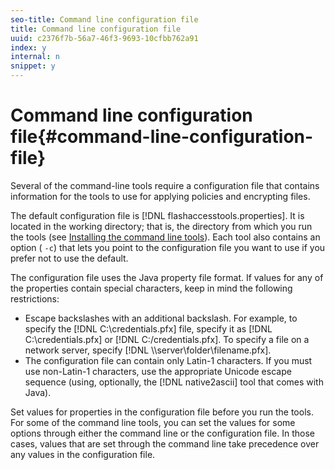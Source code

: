 ```yaml
---
seo-title: Command line configuration file
title: Command line configuration file
uuid: c2376f7b-56a7-46f3-9693-10cfbb762a91
index: y
internal: n
snippet: y
---
```


# Command line configuration file{#command-line-configuration-file}

Several of the command-line tools require a configuration file that contains information for the tools to use for applying policies and encrypting files.

The default configuration file is [!DNL flashaccesstools.properties]. It is located in the working directory; that is, the directory from which you run the tools (see [Installing the command line tools](c_xgep_using-aaxs-ref-impl-installing-the-command-line-tools.md)). Each tool also contains an option ( `-c`) that lets you point to the configuration file you want to use if you prefer not to use the default.

The configuration file uses the Java property file format. If values for any of the properties contain special characters, keep in mind the following restrictions:

* Escape backslashes with an additional backslash. For example, to specify the [!DNL C:\credentials.pfx] file, specify it as [!DNL C:\\credentials.pfx] or [!DNL C:/credentials.pfx]. To specify a file on a network server, specify [!DNL \\\\server\\folder\\filename.pfx]. 
* The configuration file can contain only Latin-1 characters. If you must use non-Latin-1 characters, use the appropriate Unicode escape sequence (using, optionally, the [!DNL native2ascii] tool that comes with Java).

Set values for properties in the configuration file before you run the tools. For some of the command line tools, you can set the values for some options through either the command line or the configuration file. In those cases, values that are set through the command line take precedence over any values in the configuration file. 
